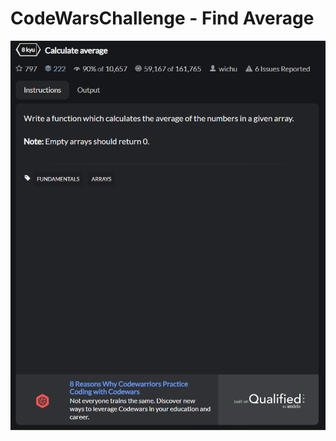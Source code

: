 <h1>CodeWarsChallenge - Find Average</h1>

![alt text](https://github.com/DSPRJT/Codewarschallenge-FindAverage/blob/main/img/Screenshot%202024-11-17%20121421.png?raw=true)
